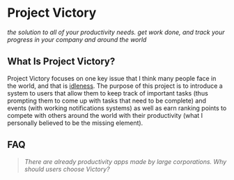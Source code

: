 # Project Victory
*the solution to all of your productivity needs. get work done, and track your progress in your company and around the world*

## What Is Project Victory?
Project Victory focuses on one key issue that I think many people face in the world, and that is <u>idleness</u>. The purpose of
this project is to introduce a system to users that allow them to keep track of important tasks (thus prompting them to come up
with tasks that need to be complete) and events (with working notifications systems) as well as earn ranking points to compete
with others around the world with their productivity (what I personally believed to be the missing element). 

## FAQ
> *There are already productivity apps made by large corporations. Why should users choose Victory?*

